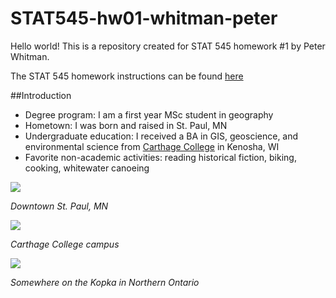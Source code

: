 # STAT545-hw01-whitman-peter

Hello world! This is a repository created for STAT 545 homework #1 by Peter Whitman. 

The STAT 545 homework instructions can be found [here](http://stat545.com/hw01_edit-README.html)

##Introduction
* Degree program: I am a first year MSc student in geography
* Hometown: I was born and raised in St. Paul, MN
* Undergraduate education: I received a BA in GIS, geoscience, and environmental science from [Carthage College](https://www.carthage.edu/) in Kenosha, WI
* Favorite non-academic activities: reading historical fiction, biking, cooking, whitewater canoeing

![](https://i.pinimg.com/736x/15/23/e5/1523e522c3450d7fb1e2e8c00b4e543f--twin-cities-minneapolis.jpg)

*Downtown St. Paul, MN*

![](http://www.chicagobusiness.com/colleges-2016/images/sponsor-image-carthage.jpg)

*Carthage College campus*

![](https://scontent-sea1-1.xx.fbcdn.net/v/t1.0-9/599459_616544582597_2059276908_n.jpg?oh=d1003c2672ba481af4109786daf2b62a&oe=5A5F0016)

*Somewhere on the Kopka in Northern Ontario*

